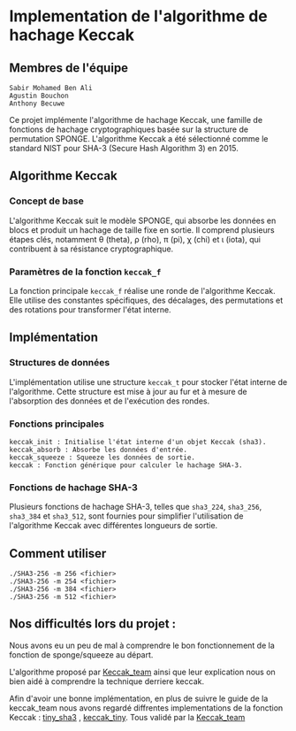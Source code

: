 # Implementation de l'algorithme de hachage Keccak


## Membres de l'équipe

    Sabir Mohamed Ben Ali
    Agustin Bouchon
    Anthony Becuwe

Ce projet implémente l'algorithme de hachage Keccak, une famille de fonctions de hachage cryptographiques basée sur la structure de permutation SPONGE. L'algorithme Keccak a été sélectionné comme le standard NIST pour SHA-3 (Secure Hash Algorithm 3) en 2015.

## Algorithme Keccak

### Concept de base

L'algorithme Keccak suit le modèle SPONGE, qui absorbe les données en blocs et produit un hachage de taille fixe en sortie. Il comprend plusieurs étapes clés, notamment θ (theta), ρ (rho), π (pi), χ (chi) et ι (iota), qui contribuent à sa résistance cryptographique.

### Paramètres de la fonction `keccak_f`

La fonction principale `keccak_f` réalise une ronde de l'algorithme Keccak. Elle utilise des constantes spécifiques, des décalages, des permutations et des rotations pour transformer l'état interne.

## Implémentation

### Structures de données

L'implémentation utilise une structure `keccak_t` pour stocker l'état interne de l'algorithme. Cette structure est mise à jour au fur et à mesure de l'absorption des données et de l'exécution des rondes.

### Fonctions principales

    keccak_init : Initialise l'état interne d'un objet Keccak (sha3).
    keccak_absorb : Absorbe les données d'entrée.
    keccak_squeeze : Squeeze les données de sortie.
    keccak : Fonction générique pour calculer le hachage SHA-3.

### Fonctions de hachage SHA-3

Plusieurs fonctions de hachage SHA-3, telles que `sha3_224`, `sha3_256`, `sha3_384` et `sha3_512`, sont fournies pour simplifier l'utilisation de l'algorithme Keccak avec différentes longueurs de sortie.

## Comment utiliser

    ./SHA3-256 -m 256 <fichier>
    ./SHA3-256 -m 254 <fichier>
    ./SHA3-256 -m 384 <fichier>
    ./SHA3-256 -m 512 <fichier>

## Nos difficultés lors du projet : 
Nous avons eu un peu de mal à comprendre le bon fonctionnement de la fonction de sponge/squeeze au départ.

L'algorithme proposé par [Keccak_team](https://keccak.team/keccak_specs_summary.html) ainsi que leur explication nous on bien aidé à comprendre la technique derriere keccak.

Afin d'avoir une bonne implémentation, en plus de suivre le guide de la keccak_team nous avons regardé diffrentes implementations de la fonction Keccak : [tiny_sha3](https://github.com/mjosaarinen/tiny_sha3/blob/master/sha3.c) , [keccak_tiny](https://github.com/coruus/keccak-tiny/blob/singlefile/keccak-tiny.c). 
Tous validé par la [Keccak_team](https://keccak.team/software.html)
